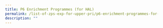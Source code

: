 ```yaml
---
title: P6 Enrichment Programmes (for HAL)
permalink: /list-of-zps-exp-for-upper-pri/p6-enrichment-programmes-for-hal/
description: ""
---
```

